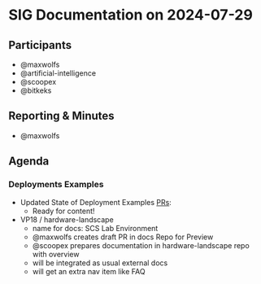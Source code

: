 # SIG Documentation on 2024-07-29

## Participants

- @maxwolfs
- @artificial-intelligence
- @scoopex
- @bitkeks

## Reporting & Minutes

- @maxwolfs

## Agenda

### Deployments Examples

- Updated State of Deployment Examples [PRs](https://github.com/SovereignCloudStack/docs/pulls):
  - Ready for content!
- VP18 / hardware-landscape
  - name for docs: SCS Lab Environment
  - @maxwolfs creates draft PR in docs Repo for Preview
  - @scoopex prepares documentation in hardware-landscape repo with overview
  - will be integrated as usual external docs
  - will get an extra nav item like FAQ
